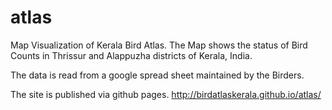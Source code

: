 # atlas

Map Visualization of Kerala Bird Atlas. The Map shows the status of Bird Counts in Thrissur and Alappuzha districts of Kerala, India.

The data is read from a google spread sheet maintained by the Birders.

The site is published via github pages. http://birdatlaskerala.github.io/atlas/